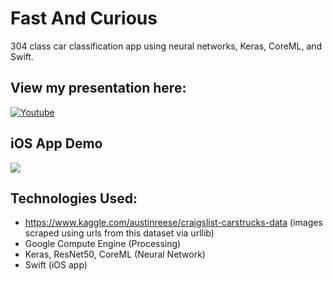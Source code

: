 # Fast And Curious
304 class car classification app using neural networks, Keras, CoreML, and Swift.

## View my presentation here:

[![Youtube](https://i.pinimg.com/originals/47/bb/4c/47bb4ca2b686e732a0817e76c1f6acf1.png)](https://youtu.be/Dy2bQKBpesU "Fast and Curious")

## iOS App Demo

![](app_demo.gif)

## Technologies Used:
* https://www.kaggle.com/austinreese/craigslist-carstrucks-data (images scraped using urls from this dataset via urllib)
* Google Compute Engine (Processing)
* Keras, ResNet50, CoreML (Neural Network)
* Swift (iOS app)

